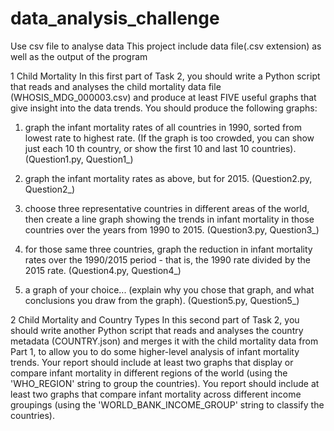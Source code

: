 # data_analysis_challenge
Use csv file to analyse data
This project include data file(.csv extension) as  well as the output of the program


1 Child Mortality
In this first part of Task 2, you should write a Python script that reads and
analyses the child mortality data file (WHOSIS_MDG_000003.csv) and
produce at least FIVE useful graphs that give insight into the data trends.
You should produce the following graphs:

1. graph the infant mortality rates of all countries in 1990, sorted from
lowest rate to highest rate. (If the graph is too crowded, you can show
just each 10 th country, or show the first 10 and last 10 countries).   (Question1.py, Question1_)

2. graph the infant mortality rates as above, but for 2015.       (Question2.py, Question2_)

3. choose three representative countries in different areas of the world,
then create a line graph showing the trends in infant mortality in those
countries over the years from 1990 to 2015.               (Question3.py, Question3_)


4. for those same three countries, graph the reduction in infant mortality
rates over the 1990/2015 period - that is, the 1990 rate divided by the
2015 rate.                                                (Question4.py, Question4_)


5. a graph of your choice... (explain why you chose that graph, and what
conclusions you draw from the graph).                        (Question5.py, Question5_)






2 Child Mortality and Country Types
In this second part of Task 2, you should write another Python script that
reads and analyses the country metadata (COUNTRY.json) and merges it
with the child mortality data from Part 1, to allow you to do some higher-level
analysis of infant mortality trends.
Your report should include at least two graphs that display or compare infant
mortality in different regions of the world (using the &#39;WHO_REGION&#39; string to
group the countries).
You report should include at least two graphs that compare infant mortality
across different income groupings (using the
&#39;WORLD_BANK_INCOME_GROUP&#39; string to classify the countries).
